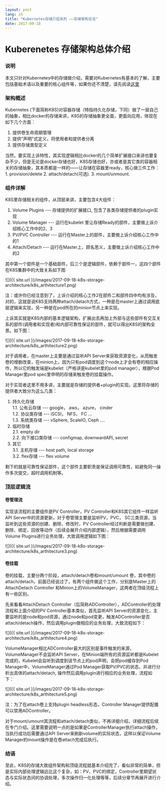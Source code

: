 ```yaml
---
layout: post
lang: zh
title: "Kubernetes存储介绍系列 ——存储架构总览"
date: 2017-09-18
---
```


Kuberenetes 存储架构总体介绍
============================

### 说明

本文只针对Kubernetes中的存储做介绍，需要对Kubernetes有基本的了解，主要包括基础术语以及重要的核心组件等，如果你还不清楚，请先阅读[这里](https://kubernetes.io/docs/concepts/)

### 架构概述

Kubernetes (下面简称K8S)对容器存储（特指持久化存储，下同）做了一层自己的抽象，相比docker的存储来讲，K8S的存储抽象更全面，更面向应用，体现在如下几个方面：

 1. 提供卷生命周期管理
 2. 提供“声明”式定义，将使用者和提供者分离
 3. 提供存储类型定义
 
当然，要实现上诉特性，其实现逻辑相比docker的几个简单扩展接口来讲也要复杂不少，但是无论是docker存储也好，K8S存储也好，亦或者是其它类的容器相关的存储抽象，其本质都是一样的——让存储在容器里ready，核心做三件工作：1. provision/delete   2. attach/detach(可选).   3. mount/unmount.  

### 组件详解
 
K8S里存储相关的组件，从顶层来讲，主要包含4大组件：
   
 1. Volume Plugins  ---  存储提供的扩展接口, 包含了各类存储提供者的plugin实现
 2. Volume Manager --- 运行在kubelet 里让存储Ready的部件，主要做上诉介绍核心工作中的2、3
 3. PV/PVC Controller --- 运行在Master上的部件，主要做上诉介绍核心工作中的1
 4. Attach/Detach  --- 运行在Master上，顾名思义，主要做上诉介绍核心工作中的2
  
其中第一个部件是一个基础部件，后三个是逻辑部件，依赖于部件一，这四个部件在K8S集群中的大致关系如下图

![]({{ site.url }}/images/2017-09-18-k8s-storage-architecture/k8s_arthitecture1.png)

注：或许你已经注意到了，上诉介绍的核心工作2在部件二和部件四中均有涉及，对的，这就是说K8S支持两种attach/detach方式，一种是在master上通过调用底层逻辑来实现，另一种是在pod所在的minion节点上来实现。

上诉其实就是K8S内部的基本逻辑架构，扩展出去再加上外部与这些部件有交互关系的部件(调用者和实现者)和内部可靠性保证的部件，就可以得出K8S的架构全景。如下图：

![]({{ site.url }}/images/2017-09-18-k8s-storage-architecture/k8s_arthitecture2.png)

对于调用者，在master上主要是通过监听API Server来获取资源变化，从而触发卷的增删改查，在minion上，因为只有pod调度到这个node上才会有卷的相应操作，所以它的触发端是kubelet（严格讲是kubelet里的pod manager），根据Pod Manager里pod spec里申明的存储来触发卷的挂载操作。

对于实现者这里不用多讲，主要就是存储的提供者+plugin的实现。这里将存储的提供者大致分为这么几类：

1. 持久化存储    
	1.1. 公有云存储 --- google， aws， azure， cinder    
	1.2. 协议类存储 --- iSCSI， NFS， FC ...     
	1.3. 系统类存储 --- vSphere, ScaleIO, Ceph ....    
2. 临时存储    
	2.1. empty dir    
	2.2. 向下接口类存储 --- configmap, downwardAPI, secret    
3. 其它    
	3.1. 主机存储 --- host path, local storage     
	3.2. flex存储 --- flex volume      

剩下的就是可靠性保证部件，这个部件主要职责是保证调用可靠性，如避免同一操作多次提交，超时调用机制等。

### 顶层逻辑流

#### 卷管理流

实现该流程的主要组件是PV Controller，PV Controller和K8S其它组件一样监听API Server中的资源更新，对于卷管理主要是监听PV，PVC， SC三类资源，当监听到这些资源的创建、删除、修改时，PV Controller经过判断是需要做创建、删除、绑定、回收等动作（后续会展开介绍内部逻辑），然后根据需要调用Volume Plugins进行业务处理，大致调用逻辑如下图：

![]({{ site.url }}/images/2017-09-18-k8s-storage-architecture/k8s_arthitecture3.png)

#### 卷挂载

卷的挂载，主要分两个阶段，attach/detach卷和mount/umount 卷，其中卷的attach/detach，前面已经说过了，有两个组件做这个工作，分别是Master上的AttachDetach Controller 和Minion上的VolumeManager，这两者在顶级流程上有一些区别。

先来看看AttachDetach Controller（后简称ADController），ADController的处理流程和上面介绍的PV Controller基本类似，首先监听API Server的资源变化，主要监听的是node和pod资源，通过node和pod变更，触发ADController是否attach/detach操作，然后调用plugin做相应的业务处理，大致流程如下：

![]({{ site.url }}/images/2017-09-18-k8s-storage-architecture/k8s_arthitecture4.png)

VolumeManager相比ADController最大的区别是事件触发的来源，VolumeManager不会监听API Server，在Minion端所有的资源监听都是Kubelet完成的，Kubelet会监听到调度到该节点上的pod声明，会把pod缓存到Pod Manager中，VolumeManager通过Pod Manager获取PV/PVC的状态，并进行分析出具体的attach/detach, 操作然后调用plugin进行相应的业务处理，流程如下：

![]({{ site.url }}/images/2017-09-18-k8s-storage-architecture/k8s_arthitecture5.png)

注：为了在attach卷上支持plugin headless形态，Controller Manager提供配置可以禁用ADController。

对于mount/umount其流程和attach/detach类似，不再详细介绍，详细流程后续在专门介绍。这里需要说明一点的是如果是ControllerManager执行attach操作，当执行成功后需要通过API Server来刷新volume的实际状态，这样以保证Volume Manager的mount操作是在卷attach完成后执行。
   
### 结语

至此，K8S的存储大致组件架构和顶级流程就基本介绍完了，看似非常的简单，但是实际内部处理逻辑远比这个复杂，如：PV、PVC的绑定，Controller里期望状态与实际状态间的协调处理，多次操作归一化处理等等，后续分章节再展开进行介绍。

